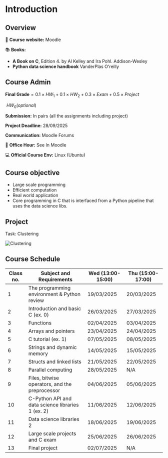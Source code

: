 <!-- #region -->
# Introduction

## Overview


🔗 **Course website:** Moodle

📚 **Books:**

*   **A Book on C**, Edition 4. by Al Kelley and Ira Pohl. Addison-Wesley
*   **Python data science handbook** VanderPlas O'reilly
## Course Admin

$\textbf{Final Grade} = 0.1\times HW_1+0.1\times HW_2+ 0.3\times Exam + 0.5\times Project$

$\ HW_0 (optional)$

**Submission:** In pairs (all the assignments including project)

**Project Deadline:** 28/09/2025

**Communication:** Moodle Forums

📅 **Office Hour:** See In Moodle

💻 **Official Course Env:**  Linux (Ubuntu)


## Course objective

* Large scale programming
* Efficient computation
* Real world application
* Core programming in C that is interfaced from a Python pipeline that uses the data science libs.

## Project
Task: Clustering

![Clustering](images/clustering.png)

## Course Schedule

| Class no. | Subject and Requirements | Wed (13:00-15:00) | Thu (15:00-17:00) |
|-----------|--------------------------|----------------|----------------|
| 1         | The programming environment & Python review | 19/03/2025 | 20/03/2025 |
| 2         | Introduction and basic C (ex. 0) | 26/03/2025 | 27/03/2025 |
| 3         | Functions | 02/04/2025 | 03/04/2025 |
| 4         | Arrays and pointers | 23/04/2025 | 24/04/2025 |
| 5         | C tutorial (ex. 1) | 07/05/2025 | 08/05/2025 |
| 6         | Strings and dynamic memory | 14/05/2025 | 15/05/2025 |
| 7         | Structs and linked lists | 21/05/2025 | 22/05/2025 |
| 8         | Parallel computing | 28/05/2025 | N/A |
| 9         | Files, bitwise operators, and the preprocessor | 04/06/2025 | 05/06/2025 |
| 10        | C-Python API and data science libraries 1 (ex. 2) | 11/06/2025 | 12/06/2025 |
| 11        | Data science libraries 2 | 18/06/2025 | 19/06/2025 |
| 12        | Large scale projects and C exam | 25/06/2025 | 26/06/2025 |
| 13        | Final project | 02/07/2025 | N/A |